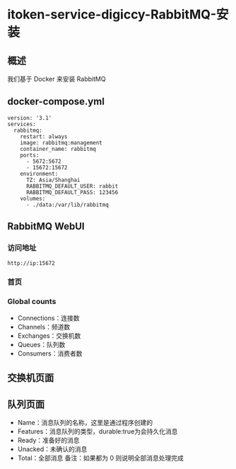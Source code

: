 # itoken-service-digiccy-RabbitMQ-安装
## 概述
我们基于 Docker 来安装 RabbitMQ

## docker-compose.yml
```
version: '3.1'
services:
  rabbitmq:
    restart: always
    image: rabbitmq:management
    container_name: rabbitmq
    ports:
      - 5672:5672
      - 15672:15672
    environment:
      TZ: Asia/Shanghai
      RABBITMQ_DEFAULT_USER: rabbit
      RABBITMQ_DEFAULT_PASS: 123456
    volumes:
      - ./data:/var/lib/rabbitmq
```
## RabbitMQ WebUI
### 访问地址
```
http://ip:15672
```
### 首页


### Global counts


- Connections：连接数
- Channels：频道数
- Exchanges：交换机数
- Queues：队列数
- Consumers：消费者数

## 交换机页面


## 队列页面


- Name：消息队列的名称，这里是通过程序创建的
- Features：消息队列的类型，durable:true为会持久化消息
- Ready：准备好的消息
- Unacked：未确认的消息
- Total：全部消息
备注：如果都为 0 则说明全部消息处理完成
